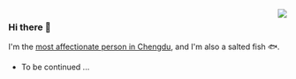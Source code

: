 <a href="https://github.com/cddysq">
  <img align="right" src="https://github-readme-stats.vercel.app/api?username=cddysq&count_private=true&show_icons=true" />
</a>

### Hi there 👋

I'm the [most affectionate person in Chengdu](https://blog.yileaf.com), and I'm also a salted fish 🐟.

- To be continued ...
